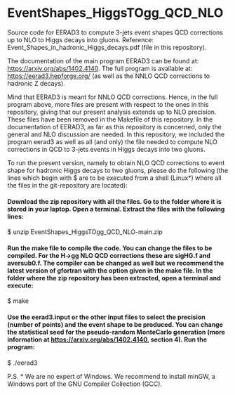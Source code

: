 # EventShapes_HiggsTOgg_QCD_NLO
Source code for EERAD3 to compute 3-jets event shapes QCD corrections up to NLO to Higgs decays into gluons. Reference: Event_Shapes_in_hadronic_Higgs_decays.pdf (file in this repository).

The documentation of the main program EERAD3 can be found at: https://arxiv.org/abs/1402.4140. The full program is available at: https://eerad3.hepforge.org/ (as well as the NNLO QCD corrections to hadronic Z decays).

Mind that EERAD3 is meant for NNLO QCD corrections. Hence, in the full program above, more files are present with respect to the ones in this repository, giving that our present analysis extends up to NLO precision. These files have been removed in the Makefile of this repository. In the documentation of EERAD3, as far as this repository is concerned, only the general and NLO discussion are needed. In this repository, we included the program eerad3 as well as all (and only) the file needed to compute NLO corrections in QCD to 3-jets events in Higgs decays into two gluons.


To run the present version, namely to obtain NLO QCD corrections to event shape for hadronic Higgs decays to two gluons, please do the following (the lines which begin with $ are to be executed from a shell (Linux*) where all the files in the git-repository are located):

#### Download the zip repository with all the files. Go to the folder where it is stored in your laptop. Open a terminal. Extract the files with the following lines:

$ unzip EventShapes_HiggsTOgg_QCD_NLO-main.zip

#### Run the make file to compile the code. You can change the files to be compiled. For the H->gg NLO QCD corrections these are sigHG.f and aversub0.f. The compiler can be changed as well but we recommend the latest version of gfortran with the option given in the make file. In the folder where the zip repository has been extracted, open a terminal and execute:

$ make


#### Use the eerad3.input or the other input files to select the precision (number of points) and the event shape to be produced. You can change the statistical seed for the pseudo-random MonteCarlo generation (more information at https://arxiv.org/abs/1402.4140, section 4). Run the program:

$ ./eerad3 




P.S. * We are no expert of Windows. We recommend to install minGW, a Windows port of the GNU Compiler Collection (GCC).
